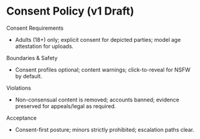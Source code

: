 # Consent Policy (v1 Draft)

Consent Requirements
- Adults (18+) only; explicit consent for depicted parties; model age attestation for uploads.

Boundaries & Safety
- Consent profiles optional; content warnings; click-to-reveal for NSFW by default.

Violations
- Non-consensual content is removed; accounts banned; evidence preserved for appeals/legal as required.

Acceptance
- Consent-first posture; minors strictly prohibited; escalation paths clear.
